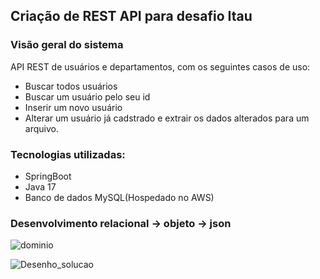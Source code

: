 ## Criação de REST API para desafio Itau


### Visão geral do sistema

API REST de usuários e departamentos, com os seguintes casos de uso:

- Buscar todos usuários
- Buscar um usuário pelo seu id
- Inserir um novo usuário
- Alterar um usuário já cadstrado e extrair os dados alterados para um arquivo.

### Tecnologias utilizadas:

- SpringBoot
- Java 17
- Banco de dados MySQL(Hospedado no AWS)


### Desenvolvimento  relacional -> objeto -> json
![dominio](https://github.com/mariannacrocha/crud-java/assets/63068299/556e7fb2-3562-495c-b977-1ee603747213)


![Desenho_solucao](https://github.com/mariannacrocha/crud-java/assets/63068299/9ac64d9a-3714-4022-91a4-5cecb7f5bc50)


